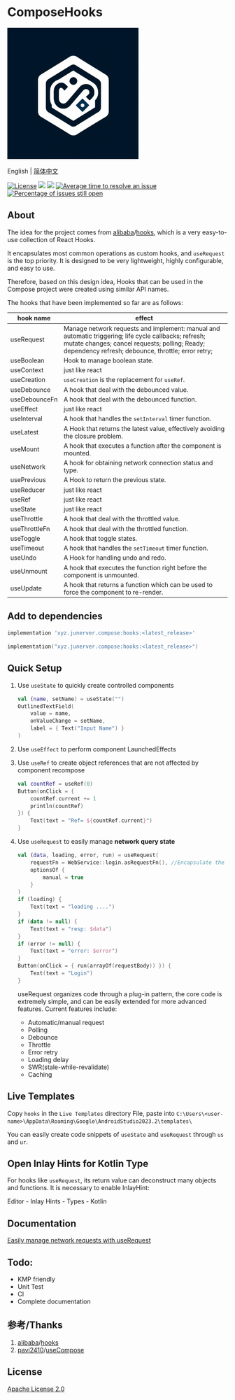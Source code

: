 # ComposeHooks

<picture>
  <img src="art/logo.jpg" width="300">
</picture>

English | [简体中文](https://github.com/junerver/ComposeHooks/blob/master/README.zh-CN.md)

[![License](https://img.shields.io/badge/License-Apache%202.0-blue.svg)](http://www.apache.org/licenses/LICENSE-2.0) [![](https://badgen.net/github/release/junerver/ComposeHooks)](https://github.com/junerver/ComposeHooks/releases/latest) [![](https://badgen.net/github/stars/junerver/ComposeHooks)](https://github.com/junerver/ComposeHooks/releases/latest) [![Average time to resolve an issue](http://isitmaintained.com/badge/resolution/junerver/ComposeHooks.svg)](http://isitmaintained.com/project/junerver/ComposeHooks "Average time to resolve an issue") [![Percentage of issues still open](http://isitmaintained.com/badge/open/junerver/ComposeHooks.svg)](http://isitmaintained.com/project/junerver/ComposeHooks "Percentage of issues still open")




## About

The idea for the project comes
from [alibaba](https://github.com/alibaba)/[hooks](https://github.com/alibaba/hooks), which is a
very easy-to-use collection of React Hooks.

It encapsulates most common operations as custom hooks, and `useRequest` is the top priority. It is
designed to be very lightweight, highly configurable, and easy to use.

Therefore, based on this design idea, Hooks that can be used in the Compose project were created
using similar API names.

The hooks that have been implemented so far are as follows:

| hook name     | effect                                                       |
|---------------| ------------------------------------------------------------ |
| useRequest    | Manage network requests and implement: manual and automatic triggering; life cycle callbacks; refresh; mutate changes; cancel requests; polling; Ready; dependency refresh; debounce, throttle; error retry; |
| useBoolean    | Hook to manage boolean state.                                |
| useContext    | just like react                                              |
| useCreation   | `useCreation` is the replacement for `useRef`.               |
| useDebounce   | A hook that deal with the debounced value.                   |
| useDebounceFn | A hook that deal with the debounced function.                |
| useEffect     | just like react                                              |
| useInterval   | A hook that handles the `setInterval` timer function.        |
| useLatest     | A Hook that returns the latest value, effectively avoiding the closure problem. |
| useMount      | A hook that executes a function after the component is mounted. |
| useNetwork    | A hook for obtaining network connection status and type.     |
| usePrevious   | A Hook to return the previous state.                         |
| useReducer    | just like react                                              |
| useRef        | just like react                                              |
| useState      | just like react                                              |
| useThrottle   | A hook that deal with the throttled value.                   |
| useThrottleFn | A hook that deal with the throttled function.                |
| useToggle     | A hook that toggle states.                                   |
| useTimeout    | A hook that handles the `setTimeout` timer function.         |
| useUndo       | A Hook for handling undo and redo.                           |
| useUnmount    | A hook that executes the function right before the component is unmounted. |
| useUpdate     | A hook that returns a function which can be used to force the component to re-render.                           |

## Add to dependencies

```groovy
implementation 'xyz.junerver.compose:hooks:<latest_release>'
```

```kotlin
implementation("xyz.junerver.compose:hooks:<latest_release>")
```

## Quick Setup

1. Use `useState` to quickly create controlled components

   ```kotlin
   val (name, setName) = useState("")
   OutlinedTextField(
       value = name,
       onValueChange = setName,
       label = { Text("Input Name") }
   )
   ```

2. Use `useEffect` to perform component LaunchedEffects

3. Use `useRef` to create object references that are not affected by component recompose

   ```kotlin
   val countRef = useRef(0)
   Button(onClick = {
       countRef.current += 1
       println(countRef)
   }) {
       Text(text = "Ref= ${countRef.current}")
   }
   ```

4. Use `useRequest` to easily manage **network query state**

   ```kotlin
   val (data, loading, error, run) = useRequest(
       requestFn = WebService::login.asRequestFn(), //Encapsulate the corresponding extension functions yourself,to make retrofit friendly
       optionsOf {
           manual = true
       }
   )
   if (loading) {
       Text(text = "loading ....")
   }
   if (data != null) {
       Text(text = "resp: $data")
   }
   if (error != null) {
       Text(text = "error: $error")
   }
   Button(onClick = { run(arrayOf(requestBody)) }) {
       Text(text = "Login")
   }
   ```
   useRequest organizes code through a plug-in pattern, the core code is extremely simple, and can be easily extended for more advanced features. Current features include:
   - Automatic/manual request
   - Polling
   - Debounce
   - Throttle
   - Error retry
   - Loading delay
   - SWR(stale-while-revalidate)
   - Caching



## Live Templates

Copy `hooks` in the `Live Templates` directory
File, paste into `C:\Users\<user-name>\AppData\Roaming\Google\AndroidStudio2023.2\templates\`

You can easily create code snippets of `useState` and `useRequest` through `us` and `ur`.

## Open Inlay Hints for Kotlin Type

For hooks like `useRequest`, its return value can deconstruct many objects and functions. It is necessary to enable InlayHint:

Editor - Inlay Hints - Types - Kotlin

## Documentation

[Easily manage network requests with useRequest](https://junerver.xyz/2024/03/06/%E5%9C%A8Compose%E4%B8%AD%E4%BD%BF%E7%94%A8useRequest%E8%BD%BB%E6%9D%BE%E7%AE%A1%E7%90%86%E7%BD%91%E7%BB%9C%E8%AF%B7%E6%B1%82/)


## Todo:

- KMP friendly
- Unit Test
- CI
- Complete documentation

## 参考/Thanks

1. [alibaba](https://github.com/alibaba)/[hooks](https://github.com/alibaba/hooks)
2. [pavi2410](https://github.com/pavi2410)/[useCompose](https://github.com/pavi2410/useCompose)

## License

[Apache License 2.0](https://choosealicense.com/licenses/apache-2.0/)
